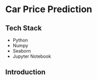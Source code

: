 # Car Price Prediction
## Tech Stack
* Python
* Numpy
* Seaborn
* Jupyter Notebook
## Introduction 
    